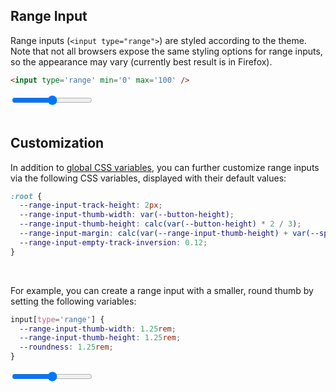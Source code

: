 <section>

# Range Input

Range inputs (`<input type="range">`) are styled according to the theme. Note that not all browsers expose the same
styling options for range inputs, so the appearance may vary (currently best result is in Firefox).

```html
<input type='range' min='0' max='100' />
```

<div role="presentation">
  <input type='range' min='0' max='100' />
</div>

<br>

## Customization

In addition to [global CSS variables](#theming), you can further customize range inputs via the following CSS variables, displayed with their default values:

```css
:root {
  --range-input-track-height: 2px;
  --range-input-thumb-width: var(--button-height);
  --range-input-thumb-height: calc(var(--button-height) * 2 / 3);
  --range-input-margin: calc(var(--range-input-thumb-height) + var(--spacing)) 0;
  --range-input-empty-track-inversion: 0.12;
}
```

<br>

For example, you can create a range input with a smaller, round thumb by setting the following variables:

```css
input[type='range'] {
  --range-input-thumb-width: 1.25rem;
  --range-input-thumb-height: 1.25rem;
  --roundness: 1.25rem;
}
```

<div role="presentation">
  <input type='range' style='--range-input-thumb-width: 1.25rem; --range-input-thumb-height: 1.25rem; --roundness: 1.25rem' />
</div>

</section>
